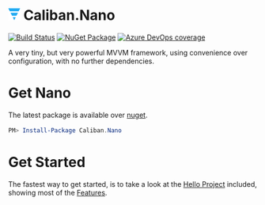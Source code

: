 # ![](docs/img/Inline.png) Caliban.Nano
[![Build Status](https://img.shields.io/azure-devops/build/cuhsat/Caliban.Nano/3?logo=windows&logoColor=ffffff&style=for-the-badge&colorB=44cc11)](https://dev.azure.com/cuhsat/Caliban.Nano)
[![NuGet Package](https://img.shields.io/nuget/v/Caliban.Nano.svg?logo=nuget&logoColor=ffffff&style=for-the-badge&colorB=44cc11)](https://www.nuget.org/packages/Caliban.Nano)
[![Azure DevOps coverage](https://img.shields.io/azure-devops/coverage/cuhsat/Caliban.Nano/3?color=44cc11&logo=azuredevops&logoColor=ffffff&style=for-the-badge)](https://dev.azure.com/cuhsat/Caliban.Nano/_build)

A very tiny, but very powerful MVVM framework, using convenience over configuration, with no further dependencies.

# Get Nano
The latest package is available over [nuget](https://www.nuget.org/packages/Caliban.Nano).

```powershell
PM> Install-Package Caliban.Nano
```

# Get Started
The fastest way to get started, is to take a look at the [Hello Project](samples/Caliban.Nano.Hello/) included, showing most of the [Features](docs/Features.md).